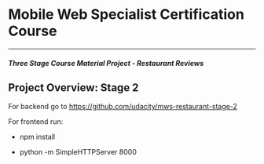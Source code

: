 # Mobile Web Specialist Certification Course
---
#### _Three Stage Course Material Project - Restaurant Reviews_

## Project Overview: Stage 2

For backend go to https://github.com/udacity/mws-restaurant-stage-2

For frontend run:

* npm install

* python -m SimpleHTTPServer 8000



